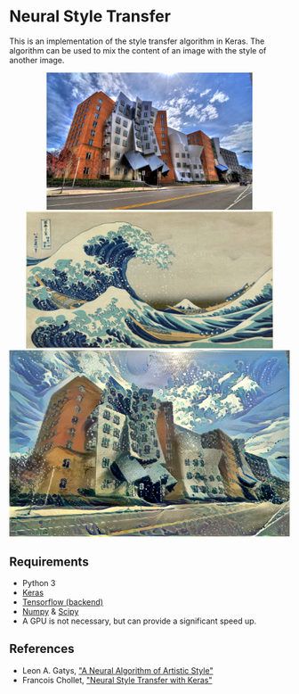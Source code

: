 # Neural Style Transfer 

This is an implementation of the style transfer algorithm in Keras. The algorithm can be used to mix the content of an image with the style of another image.

<p align = 'center'>
<img src = 'img/stata.jpg' height = '246px'>
<img src = 'img/wave.jpg' height = '246px'>
<a href = 'results/stata_wave_14.png'><img src = 'results/stata_wave_14.png' width = '627px'></a>
</p>

## Requirements

- Python 3
- [Keras](https://keras.io/) 
- [Tensorflow (backend)](https://www.tensorflow.org/) 
- [Numpy](http://www.numpy.org/) & [Scipy](https://www.scipy.org/) 
- A GPU is not necessary, but can provide a significant speed up. 

## References

- Leon A. Gatys, ["A Neural Algorithm of Artistic Style"](https://arxiv.org/pdf/1508.06576.pdf)
- Francois Chollet, ["Neural Style Transfer with Keras"](https://github.com/keras-team/keras/blob/master/examples/neural_style_transfer.py)
